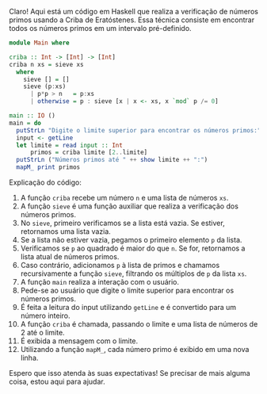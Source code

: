 Claro! Aqui está um código em Haskell que realiza a verificação de números primos usando a Criba de Eratóstenes. Essa técnica consiste em encontrar todos os números primos em um intervalo pré-definido.

```haskell
module Main where

criba :: Int -> [Int] -> [Int]
criba n xs = sieve xs
  where
    sieve [] = []
    sieve (p:xs)
      | p*p > n   = p:xs
      | otherwise = p : sieve [x | x <- xs, x `mod` p /= 0]

main :: IO ()
main = do
  putStrLn "Digite o limite superior para encontrar os números primos:"
  input <- getLine
  let limite = read input :: Int
      primos = criba limite [2..limite]
  putStrLn ("Números primos até " ++ show limite ++ ":")
  mapM_ print primos
```

Explicação do código:

1. A função `criba` recebe um número `n` e uma lista de números `xs`.
2. A função `sieve` é uma função auxiliar que realiza a verificação dos números primos.
3. No `sieve`, primeiro verificamos se a lista está vazia. Se estiver, retornamos uma lista vazia.
4. Se a lista não estiver vazia, pegamos o primeiro elemento `p` da lista.
5. Verificamos se `p` ao quadrado é maior do que `n`. Se for, retornamos a lista atual de números primos.
6. Caso contrário, adicionamos `p` à lista de primos e chamamos recursivamente a função `sieve`, filtrando os múltiplos de `p` da lista `xs`.
7. A função `main` realiza a interação com o usuário.
8. Pede-se ao usuário que digite o limite superior para encontrar os números primos.
9. É feita a leitura do input utilizando `getLine` e é convertido para um número inteiro.
10. A função `criba` é chamada, passando o limite e uma lista de números de 2 até o limite.
11. É exibida a mensagem com o limite.
12. Utilizando a função `mapM_`, cada número primo é exibido em uma nova linha.

Espero que isso atenda às suas expectativas! Se precisar de mais alguma coisa, estou aqui para ajudar.